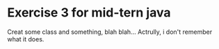 Exercise 3 for mid-tern java
=========

Creat some class and something, blah blah...
Actrully, i don't remember what it does.